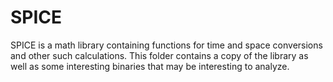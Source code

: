 # SPICE

SPICE is a math library containing functions for time and space conversions and other such calculations. This folder contains a copy of the library as well as some interesting binaries that may be interesting to analyze.

